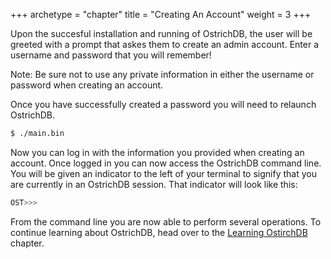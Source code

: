 +++
archetype = "chapter"
title = "Creating An Account"
weight = 3
+++


Upon the succesful installation and running of OstrichDB, the user will be greeted with a prompt that askes them to
create an admin account. Enter a username and password that you will remember!

Note: Be sure not to use any private information in either the username or password when creating an account.


Once you have successfully created a password you will need to relaunch OstrichDB.
```bash
$ ./main.bin
```

Now you can log in with the information you provided when creating an account.
Once logged in you can now access the OstrichDB command line. You will be given an indicator to the left of your
terminal to signify that you are currently in an OstrichDB session. That indicator will look like this:
```bash
OST>>>
```

From the command line you are now able to perform several operations. To continue learning about OstrichDB, head over to the [Learning OstirchDB](/intermediate/) chapter.


